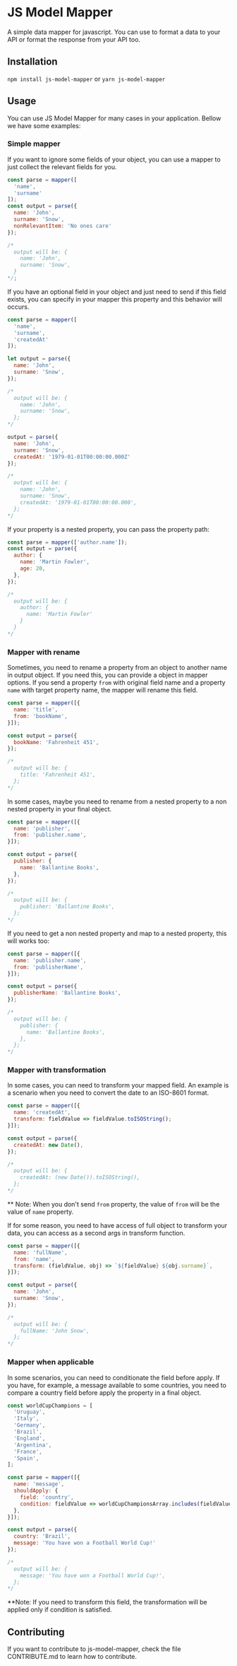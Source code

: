# JS Model Mapper
A simple data mapper for javascript. You can use to format a data to your API or format the response from your API too.

## Installation

`npm install js-model-mapper` or `yarn js-model-mapper`

## Usage

You can use JS Model Mapper for many cases in your application. Bellow we have some examples:

### Simple mapper

If you want to ignore some fields of your object, you can use a mapper to just collect the relevant fields for you.

```javascript
const parse = mapper([
  'name', 
  'surname'
]);
const output = parse({ 
  name: 'John', 
  surname: 'Snow', 
  nonRelevantItem: 'No ones care'
});

/*
  output will be: { 
    name: 'John', 
    surname: 'Snow',
  }
*/;
```

If you have an optional field in your object and just need to send if this field exists, you can specify in your mapper this property and this behavior will occurs.

```javascript
const parse = mapper([
  'name', 
  'surname', 
  'createdAt'
]);

let output = parse({ 
  name: 'John', 
  surname: 'Snow', 
});

/* 
  output will be: { 
    name: 'John', 
    surname: 'Snow',
  };
*/

output = parse({ 
  name: 'John', 
  surname: 'Snow', 
  createdAt: '1979-01-01T00:00:00.000Z'
});

/* 
  output will be: { 
    name: 'John', 
    surname: 'Snow', 
    createdAt: '1979-01-01T00:00:00.000',
  };
*/
```

If your property is a nested property, you can pass the property path:

```javascript
const parse = mapper(['author.name']);
const output = parse({ 
  author: { 
    name: 'Martin Fowler',
    age: 20,
  },
});

/* 
  output will be: { 
    author: { 
      name: 'Martin Fowler'
    } 
  }
*/
```

### Mapper with rename

Sometimes, you need to rename a property from an object to another name in output object. If you need this, you can provide a object in mapper options. If you send a property `from` with original field name and a property `name` with target property name, the mapper will rename this field.

```javascript
const parse = mapper([{
  name: 'title',
  from: 'bookName',
}]);

const output = parse({ 
  bookName: 'Fahrenheit 451',
});

/*
  output will be: {
    title: 'Fahrenheit 451',
  };
*/
```

In some cases, maybe you need to rename from a nested property to a non nested property in your final object. 

```javascript
const parse = mapper([{
  name: 'publisher',
  from: 'publisher.name',
}]);

const output = parse({ 
  publisher: {
    name: 'Ballantine Books',
  },
});

/*
  output will be: {
    publisher: 'Ballantine Books',
  };
*/
```

If you need to get a non nested property and map to a nested property, this will works too:

```javascript
const parse = mapper([{
  name: 'publisher.name',
  from: 'publisherName',
}]);

const output = parse({ 
  publisherName: 'Ballantine Books',
});

/*
  output will be: {
    publisher: {
      name: 'Ballantine Books',
    },
  };
*/
```

### Mapper with transformation

In some cases, you can need to transform your mapped field. An example is a scenario when you need to convert the date to an ISO-8601 format.

```javascript
const parse = mapper([{
  name: 'createdAt',
  transform: fieldValue => fieldValue.toISOString();
}]);

const output = parse({ 
  createdAt: new Date(),
});

/*
  output will be: {
    createdAt: (new Date()).toISOString(),
  };
*/
```

** Note: When you don't send `from` property, the value of `from` will be the value of `name` property.

If for some reason, you need to have access of full object to transform your data, you can access as a second args in transform function.

```javascript
const parse = mapper([{
  name: 'fullName',
  from: 'name',
  transform: (fieldValue, obj) => `${fieldValue} ${obj.surname}`,
}]);

const output = parse({ 
  name: 'John',
  surname: 'Snow',
});

/*
  output will be: {
    fullName: 'John Snow',
  };
*/
```

### Mapper when applicable

In some scenarios, you can need to conditionate the field before apply. If you have, for example, a message available to some countries, you need to compare a country field before apply the property in a final object.

```javascript
const worldCupChampions = [
  'Uruguay', 
  'Italy', 
  'Germany', 
  'Brazil', 
  'England', 
  'Argentina', 
  'France', 
  'Spain',
];

const parse = mapper([{
  name: 'message',
  shouldApply: {
    field: 'country',
    condition: fieldValue => worldCupChampionsArray.includes(fieldValue)
  },
}]);

const output = parse({ 
  country: 'Brazil',
  message: 'You have won a Football World Cup!'
});

/*
  output will be: {
    message: 'You have won a Football World Cup!',
  };
*/
```

**Note: If you need to transform this field, the transformation will be applied only if condition is satisfied.

## Contributing

If you want to contribute to js-model-mapper, check the file CONTRIBUTE.md to learn how to contribute.

